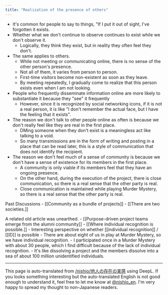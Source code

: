 ```yaml
---
title: "Realization of the presence of others"
---
```


- It's common for people to say to things, "If I put it out of sight, I've forgotten it exists.
- Whether what we don't continue to observe continues to exist while we don't observe it.
    - Logically, they think they exist, but in reality they often feel they don't.
- The same applies to others.
    - While not meeting or communicating online, there is no sense of the other person's presence.
    - Not all of them, it varies from person to person.
    - First-time visitors become non-existent as soon as they leave.
    - By meeting repeatedly, I gradually come to realize that this person exists even when I am not looking.
- People who frequently disseminate information online are more likely to substantiate it because they "see" it frequently
    - However, since it is recognized by social networking icons, if it is not a real person, it is like "I don't remember the actual face, but I have the feeling that it exists".
- The reason we don't talk to other people online as often is because we don't really feel like they are real in the first place.
    - DMing someone when they don't exist is a meaningless act like talking to a void.
    - So many transmissions are in the form of writing and posting in a place that can be read later, this is a style of communication that does not identify the recipient.
- The reason we don't feel much of a sense of community is because we don't have a sense of existence for its members in the first place.
    - A community is only viable if its members feel that they have an ongoing presence.
    - On the other hand, during the execution of the project, there is close communication, so there is a real sense that the other party is real.
    - Close communication is maintained while playing Murder Mystery, so there is a real sense that the other party is real.

Past Discussions
    - [[Community as a bundle of projects]]
    - [[There are two societies.]]

A related old article was unearthed.
    - [[Purpose-driven project teams emerge from the alumni community]]
        - [[Where individual recognition is possible.]]
        - Interesting perspective on whether [[individual recognition]] / [[ID]] is possible
        - There are about eight of us in play at Murder Mystery, so we have individual recognition.
        - I participated once in a Murder Mystery with about 30 people, which I find difficult because of the lack of individual recognition.
        - It's like dissolving a project and the members dissolve into a sea of about 100 million unidentified individuals.

---
This page is auto-translated from [/nishio/他人の存在の実感](https://scrapbox.io/nishio/他人の存在の実感) using DeepL. If you looks something interesting but the auto-translated English is not good enough to understand it, feel free to let me know at [@nishio_en](https://twitter.com/nishio_en). I'm very happy to spread my thought to non-Japanese readers.